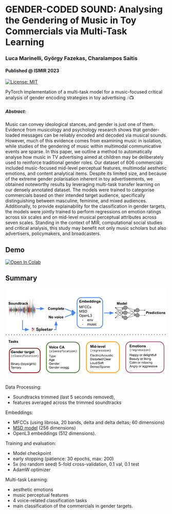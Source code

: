# GENDER-CODED SOUND: Analysing the Gendering of Music in Toy Commercials via Multi-Task Learning
### Luca Marinelli, György Fazekas, Charalampos Saitis



#### Published @ ISMIR 2023
<!---[Link to the paper]()
-->

[![License: MIT](https://img.shields.io/badge/License-MIT-yellow.svg)](https://opensource.org/licenses/MIT)

PyTorch implementation of a multi-task model for a music-focused critical analysis of gender encoding strategies in toy advertising 🎶📺

##### Abstract:
Music can convey ideological stances, and gender is just one of them. Evidence from musicology and psychology research shows that gender-loaded messages can be reliably encoded and decoded via musical sounds. However, much of this evidence comes from examining music in isolation, while studies of the gendering of music within multimodal communicative events are sparse. In this paper, we outline a method to automatically analyse how music in TV advertising aimed at children may be deliberately used to reinforce traditional gender roles. Our dataset of 606 commercials included music-focused mid-level perceptual features, multimodal aesthetic emotions, and content analytical items. Despite its limited size, and because of the extreme gender polarisation inherent in toy advertisements, we obtained noteworthy results by leveraging multi-task transfer learning on our densely annotated dataset. The models were trained to categorise commercials based on their intended target audience, specifically distinguishing between masculine, feminine, and mixed audiences. Additionally, to provide explainability for the classification in gender targets, the models were jointly trained to perform regressions on emotion ratings across six scales and on mid-level musical perceptual attributes across seven scales. Standing in the context of MIR, computational social studies and critical analysis, this study may benefit not only music scholars but also advertisers, policymakers, and broadcasters.

## Demo 
<a href="https://colab.research.google.com/github/marinelliluca/gender_coded_sound_ismir2023/blob/main/demo.ipynb" target="_parent"><img src="https://colab.research.google.com/assets/colab-badge.svg" alt="Open In Colab"/></a>


## Summary

![Tasks diagram](https://github.com/marinelliluca/gender_coded_sound_ismir2023/blob/main/tasks_diagram.png)

Data Processing: 
- Soundtracks trimmed (last 5 seconds removed), 
- features averaged across the trimmed soundtracks

Embeddings: 
- MFCCs (using librosa, 20 bands, delta and delta deltas; 60 dimensions)
- [MSD model](https://github.com/marinelliluca/transformer-based-music-auto-tagging) (256 dimensions)
- OpenL3 embeddings (512 dimensions).

Training and evaluation: 
- Model checkpoint
- early stopping (patience: 30 epochs, max: 200)
- 5x (no random seed) 5-fold cross-validation, 0.1 val, 0.1 test 
- AdamW optimizer

Multi-task Learning: 
- aesthetic emotions
- music perceptual features
- 4 voice-related classification tasks
- main classification of the commercials in gender targets.
